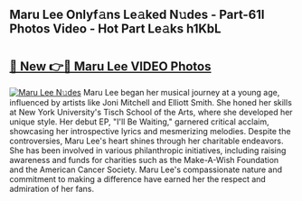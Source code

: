 ## Maru Lee Onlyf𝚊ns Le𝚊ked N𝚞des - Part-61I Photos Video - Hot Part Le𝚊ks h1KbL

# <h2><a href="http://ab38044.deff.icu/?id=Maru+Lee">🔗 New 👉🔴 Maru Lee VIDEO Photos</a></h2>

[![Maru Lee N𝚞des](https://i.imgur.com/rIISA9y.gif)](http://ab38044.deff.icu/?id=Maru+Lee)
Maru Lee began her musical journey at a young age, influenced by artists like Joni Mitchell and Elliott Smith. She honed her skills at New York University's Tisch School of the Arts, where she developed her unique style. Her debut EP, "I'll Be Waiting," garnered critical acclaim, showcasing her introspective lyrics and mesmerizing melodies. Despite the controversies, Maru Lee's heart shines through her charitable endeavors. She has been involved in various philanthropic initiatives, including raising awareness and funds for charities such as the Make-A-Wish Foundation and the American Cancer Society. Maru Lee's compassionate nature and commitment to making a difference have earned her the respect and admiration of her fans.
